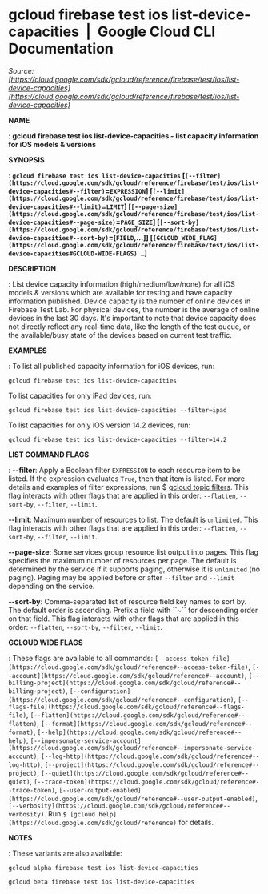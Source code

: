 # gcloud firebase test ios list-device-capacities  |  Google Cloud CLI Documentation

*Source: [https://cloud.google.com/sdk/gcloud/reference/firebase/test/ios/list-device-capacities](https://cloud.google.com/sdk/gcloud/reference/firebase/test/ios/list-device-capacities)*

**NAME**

: **gcloud firebase test ios list-device-capacities - list capacity information for iOS models & versions**

**SYNOPSIS**

: **`gcloud firebase test ios list-device-capacities` [`[--filter](https://cloud.google.com/sdk/gcloud/reference/firebase/test/ios/list-device-capacities#--filter)`=`EXPRESSION`] [`[--limit](https://cloud.google.com/sdk/gcloud/reference/firebase/test/ios/list-device-capacities#--limit)`=`LIMIT`] [`[--page-size](https://cloud.google.com/sdk/gcloud/reference/firebase/test/ios/list-device-capacities#--page-size)`=`PAGE_SIZE`] [`[--sort-by](https://cloud.google.com/sdk/gcloud/reference/firebase/test/ios/list-device-capacities#--sort-by)`=[`FIELD`,…]] [`[GCLOUD_WIDE_FLAG](https://cloud.google.com/sdk/gcloud/reference/firebase/test/ios/list-device-capacities#GCLOUD-WIDE-FLAGS) …`]**

**DESCRIPTION**

: List device capacity information (high/medium/low/none) for all iOS models &
versions which are available for testing and have capacity information
published.
Device capacity is the number of online devices in Firebase Test Lab. For
physical devices, the number is the average of online devices in the last 30
days. It's important to note that device capacity does not directly reflect any
real-time data, like the length of the test queue, or the available/busy state
of the devices based on current test traffic.

**EXAMPLES**

: To list all published capacity information for iOS devices, run:

```
gcloud firebase test ios list-device-capacities
```

To list capacities for only iPad devices, run:

```
gcloud firebase test ios list-device-capacities --filter=ipad
```

To list capacities for only iOS version 14.2 devices, run:

```
gcloud firebase test ios list-device-capacities --filter=14.2
```

**LIST COMMAND FLAGS**

: **--filter**:
Apply a Boolean filter `EXPRESSION` to each resource item
to be listed. If the expression evaluates `True`, then that item is
listed. For more details and examples of filter expressions, run $ [gcloud topic filters](https://cloud.google.com/sdk/gcloud/reference/topic/filters). This flag
interacts with other flags that are applied in this order:
`--flatten`, `--sort-by`, `--filter`,
`--limit`.

**--limit**:
Maximum number of resources to list. The default is `unlimited`. This
flag interacts with other flags that are applied in this order:
`--flatten`, `--sort-by`, `--filter`,
`--limit`.

**--page-size**:
Some services group resource list output into pages. This flag specifies the
maximum number of resources per page. The default is determined by the service
if it supports paging, otherwise it is `unlimited` (no paging).
Paging may be applied before or after `--filter` and
`--limit` depending on the service.

**--sort-by**:
Comma-separated list of resource field key names to sort by. The default order
is ascending. Prefix a field with ``~´´ for descending order on that
field. This flag interacts with other flags that are applied in this order:
`--flatten`, `--sort-by`, `--filter`,
`--limit`.

**GCLOUD WIDE FLAGS**

: These flags are available to all commands: `[--access-token-file](https://cloud.google.com/sdk/gcloud/reference#--access-token-file)`,
`[--account](https://cloud.google.com/sdk/gcloud/reference#--account)`, `[--billing-project](https://cloud.google.com/sdk/gcloud/reference#--billing-project)`,
`[--configuration](https://cloud.google.com/sdk/gcloud/reference#--configuration)`,
`[--flags-file](https://cloud.google.com/sdk/gcloud/reference#--flags-file)`,
`[--flatten](https://cloud.google.com/sdk/gcloud/reference#--flatten)`, `[--format](https://cloud.google.com/sdk/gcloud/reference#--format)`, `[--help](https://cloud.google.com/sdk/gcloud/reference#--help)`, `[--impersonate-service-account](https://cloud.google.com/sdk/gcloud/reference#--impersonate-service-account)`,
`[--log-http](https://cloud.google.com/sdk/gcloud/reference#--log-http)`,
`[--project](https://cloud.google.com/sdk/gcloud/reference#--project)`, `[--quiet](https://cloud.google.com/sdk/gcloud/reference#--quiet)`, `[--trace-token](https://cloud.google.com/sdk/gcloud/reference#--trace-token)`, `[--user-output-enabled](https://cloud.google.com/sdk/gcloud/reference#--user-output-enabled)`,
`[--verbosity](https://cloud.google.com/sdk/gcloud/reference#--verbosity)`.
Run `$ [gcloud help](https://cloud.google.com/sdk/gcloud/reference)` for details.

**NOTES**

: These variants are also available:

```
gcloud alpha firebase test ios list-device-capacities
```

```
gcloud beta firebase test ios list-device-capacities
```